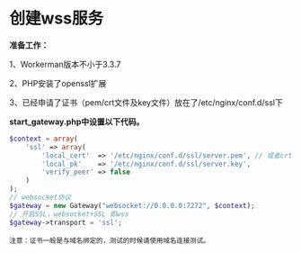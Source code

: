# 创建wss服务

**准备工作：**

1、Workerman版本不小于3.3.7

2、PHP安装了openssl扩展

3、已经申请了证书（pem/crt文件及key文件）放在了/etc/nginx/conf.d/ssl下


**start_gateway.php中设置以下代码。**

```php
$context = array(
    'ssl' => array(
        'local_cert'  => '/etc/nginx/conf.d/ssl/server.pem', // 或者crt文件
        'local_pk'    => '/etc/nginx/conf.d/ssl/server.key',
        'verify_peer' => false
    )
);
// websocket协议
$gateway = new Gateway("websocket://0.0.0.0:7272", $context);
// 开启SSL，websocket+SSL 即wss
$gateway->transport = 'ssl';
```

``` 注意：证书一般是与域名绑定的，测试的时候请使用域名连接测试。 ```

